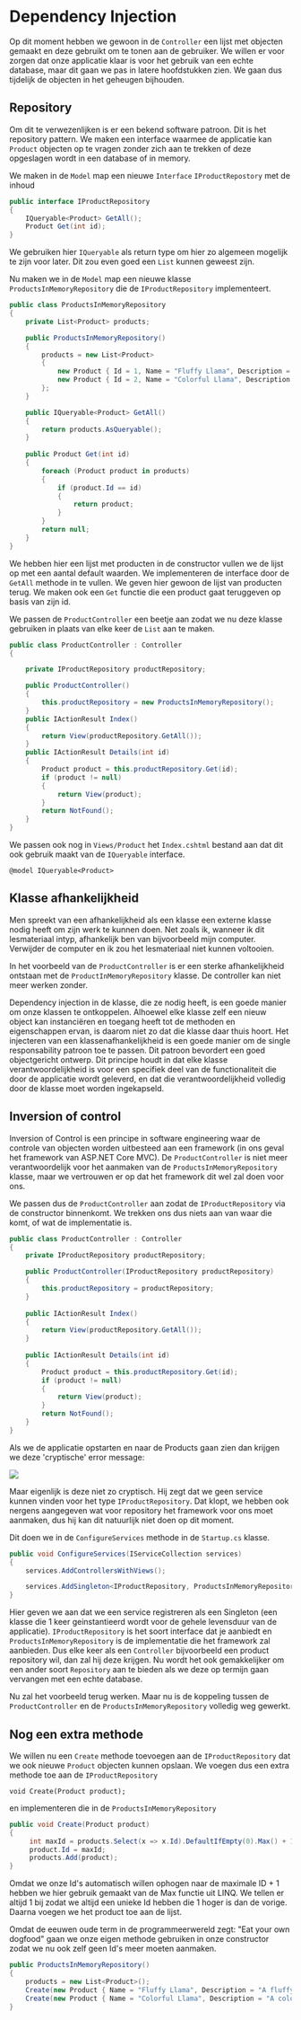 # Dependency Injection

Op dit moment hebben we gewoon in de `Controller` een lijst met objecten gemaakt en deze gebruikt om te tonen aan de gebruiker. We willen er voor zorgen dat onze applicatie klaar is voor het gebruik van een echte database, maar dit gaan we pas in latere hoofdstukken zien. We gaan dus tijdelijk de objecten in het geheugen bijhouden.

## Repository

Om dit te verwezenlijken is er een bekend software patroon. Dit is het repository pattern. We maken een interface waarmee de applicatie kan `Product` objecten op te vragen zonder zich aan te trekken of deze opgeslagen wordt in een database of in memory.

We maken in de `Model` map een nieuwe `Interface` `IProductRepostory` met de inhoud

```csharp
public interface IProductRepository
{
    IQueryable<Product> GetAll();
    Product Get(int id);
}
```

We gebruiken hier `IQueryable` als return type om hier zo algemeen mogelijk te zijn voor later. Dit zou even goed een `List` kunnen geweest zijn. 

Nu maken we in de `Model` map een nieuwe klasse `ProductsInMemoryRepository` die de `IProductRepository` implementeert.

```csharp
public class ProductsInMemoryRepository
{
    private List<Product> products;

    public ProductsInMemoryRepository()
    {
        products = new List<Product>
        {
            new Product { Id = 1, Name = "Fluffy Llama", Description = "A fluffy llama that is very nice for small children", Price = 13.99M },
            new Product { Id = 2, Name = "Colorful Llama", Description = "A colorful llama that will make you warm with joy", Price = 20.99M },
        };
    }

    public IQueryable<Product> GetAll()
    {
        return products.AsQueryable();
    }
    
    public Product Get(int id)
    {
        foreach (Product product in products)
        {
            if (product.Id == id)
            {
                return product;
            }
        }
        return null;
    }
}
```

We hebben hier een lijst met producten in de constructor vullen we de lijst op met een aantal default waarden. We implementeren de interface door de `GetAll` methode in te vullen. We geven hier gewoon de lijst van producten terug. We maken ook een `Get` functie die een product gaat teruggeven op basis van zijn id.

We passen de `ProductController` een beetje aan zodat we nu deze klasse gebruiken in plaats van elke keer de `List` aan te maken.

```csharp
public class ProductController : Controller
{

    private IProductRepository productRepository;

    public ProductController()
    {
        this.productRepository = new ProductsInMemoryRepository();
    }
    public IActionResult Index()
    {
        return View(productRepository.GetAll());
    }
    public IActionResult Details(int id)
    {
        Product product = this.productRepository.Get(id);
        if (product != null)
        {
            return View(product);
        }
        return NotFound();
    }
}
```

We passen ook nog in `Views/Product` het `Index.cshtml` bestand aan dat dit ook gebruik maakt van de `IQueryable` interface.

```text
@model IQueryable<Product>
```

## Klasse afhankelijkheid

Men spreekt van een afhankelijkheid als een klasse een externe klasse nodig heeft om zijn werk te kunnen doen. Net zoals ik, wanneer ik dit lesmateriaal intyp, afhankelijk ben van bijvoorbeeld mijn computer. Verwijder de computer en ik zou het lesmateriaal niet kunnen voltooien.

In het voorbeeld van de `ProductController` is er een sterke afhankelijkheid ontstaan met de `ProductInMemoryRepository` klasse. De controller kan niet meer werken zonder.

Dependency injection in de klasse, die ze nodig heeft, is een goede manier om onze klassen te ontkoppelen. Alhoewel elke klasse zelf een nieuw object kan instanciëren en toegang heeft tot de methoden en eigenschappen ervan, is daarom niet zo dat die klasse daar thuis hoort. Het injecteren van een klassenafhankelijkheid is een goede manier om de single responsability patroon toe te passen. Dit patroon bevordert een goed objectgericht ontwerp. Dit principe houdt in dat elke klasse verantwoordelijkheid is voor een specifiek deel van de functionaliteit die door de applicatie wordt geleverd, en dat die verantwoordelijkheid volledig door de klasse moet worden ingekapseld.

## Inversion of control

Inversion of Control is een principe in software engineering waar de controle van objecten worden uitbesteed aan een framework \(in ons geval het framework van ASP.NET Core MVC\). De `ProductController` is niet meer verantwoordelijk voor het aanmaken van de `ProductsInMemoryRepository` klasse, maar we vertrouwen er op dat het framework dit wel zal doen voor ons.

We passen dus de `ProductController` aan zodat de `IProductRepository` via de constructor binnenkomt. We trekken ons dus niets aan van waar die komt, of wat de implementatie is.

```csharp
public class ProductController : Controller
{
    private IProductRepository productRepository;

    public ProductController(IProductRepository productRepository)
    {
        this.productRepository = productRepository;
    }
    
    public IActionResult Index()
    {
        return View(productRepository.GetAll());
    }   
     
    public IActionResult Details(int id)
    {
        Product product = this.productRepository.Get(id);
        if (product != null)
        {
            return View(product);
        }
        return NotFound();
    }
}
```

Als we de applicatie opstarten en naar de Products gaan zien dan krijgen we deze 'cryptische' error message:

![](../.gitbook/assets/image%20%2846%29.png)

Maar eigenlijk is deze niet zo cryptisch. Hij zegt dat we geen service kunnen vinden voor het type `IProductRepository`. Dat klopt, we hebben ook nergens aangegeven wat voor repository het framework voor ons moet aanmaken, dus hij kan dit natuurlijk niet doen op dit moment.

Dit doen we in de `ConfigureServices` methode in de `Startup.cs` klasse.

```csharp
public void ConfigureServices(IServiceCollection services)
{
    services.AddControllersWithViews();

    services.AddSingleton<IProductRepository, ProductsInMemoryRepository>();
}
```

Hier geven we aan dat we een service registreren als een Singleton \(een klasse die 1 keer geinstantieerd wordt voor de gehele levensduur van de applicatie\). `IProductRepository` is het soort interface dat je aanbiedt en `ProductsInMemoryRepository` is de implementatie die het framework zal aanbieden. Dus elke keer als een `Controller` bijvoorbeeld een product repository wil, dan zal hij deze krijgen. Nu wordt het ook gemakkelijker om een ander soort `Repository` aan te bieden als we deze op termijn gaan vervangen met een echte database.

Nu zal het voorbeeld terug werken. Maar nu is de koppeling tussen de `ProductController` en de `ProductsInMemoryRepository` volledig weg gewerkt.

## Nog een extra methode

We willen nu een `Create` methode toevoegen aan de `IProductRepository` dat we ook nieuwe `Product` objecten kunnen opslaan. We voegen dus een extra methode toe aan de `IProductRepository`

```aspnet
void Create(Product product);
```

en implementeren die in de `ProductsInMemoryRepository` 

```csharp
public void Create(Product product)
{
     int maxId = products.Select(x => x.Id).DefaultIfEmpty(0).Max() + 1;
     product.Id = maxId;
     products.Add(product);
}
```

Omdat we onze Id's automatisch willen ophogen naar de maximale ID + 1 hebben we hier gebruik gemaakt van de Max functie uit LINQ. We tellen er altijd 1 bij zodat we altijd een unieke Id hebben die 1 hoger is dan de vorige. Daarna voegen we het product toe aan de lijst.

Omdat de eeuwen oude term in de programmeerwereld zegt: "Eat your own dogfood" gaan we onze eigen methode gebruiken in onze constructor zodat we nu ook zelf geen Id's meer moeten aanmaken.

```csharp
public ProductsInMemoryRepository()
{
    products = new List<Product>();
    Create(new Product { Name = "Fluffy Llama", Description = "A fluffy llama that is very nice for small children", Price = 13.99M });
    Create(new Product { Name = "Colorful Llama", Description = "A colorful llama that will make you warm with joy", Price = 20.99M });
}
```

